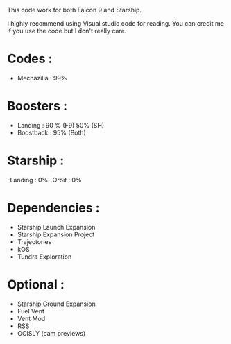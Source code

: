 This code work for both Falcon 9 and Starship.


I highly recommend using Visual studio code for reading.
You can credit me if you use the code but I don't really care.


# Codes : 
 - Mechazilla : 99%
# Boosters :
 - Landing : 90 % (F9) 50% (SH)
 - Boostback : 95% (Both)
# Starship :
 -Landing : 0%
 -Orbit : 0%

 # Dependencies :
 - Starship Launch Expansion 
 - Starship Expansion Project 
 - Trajectories
 - kOS
 - Tundra Exploration


# Optional :
- Starship Ground Expansion
- Fuel Vent
- Vent Mod 
- RSS
- OCISLY (cam previews)
